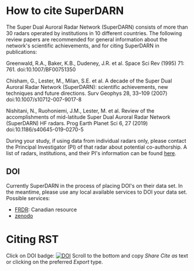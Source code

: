 # How to cite SuperDARN

The Super Dual Auroral Radar Network (SuperDARN) consists of more than 30 radars operated by institutions in 10 different countries. The following review papers are recommended for general information about the network's scientific achievements, and for citing SuperDARN in publications:

Greenwald, R.A., Baker, K.B., Dudeney, J.R. et al. Space Sci Rev (1995) 71: 761. doi:10.1007/BF00751350

Chisham, G., Lester, M., Milan, S.E. et al. A decade of the Super Dual Auroral Radar Network (SuperDARN): scientific achievements, new techniques and future directions. Surv Geophys 28, 33–109 (2007) doi:10.1007/s10712-007-9017-8

Nishitani, N., Ruohoniemi, J.M., Lester, M. et al. Review of the accomplishments of mid-latitude Super Dual Auroral Radar Network (SuperDARN) HF radars. Prog Earth Planet Sci 6, 27 (2019) doi:10.1186/s40645-019-0270-5

During your study, if using data from individual radars only, please contact the Principal Investigator (PI) of that radar about potential co-authorship. 
A list of radars, institutions, and their PI's information can be found [here](http://vt.superdarn.org/tiki-index.php?page=Radar+Overview).  

## DOI

Currently SuperDARN in the process of placing DOI's on their data set. In the meantime, please use any local available services to DOI your data set. 
Possible services:

  - [FRDR](https://www.frdr.ca/repo/): Canadian resource 
  - [zenodo](https://help.zenodo.org/features/) 

# Citing RST

Click on DOI badge:
[![DOI](https://zenodo.org/badge/DOI/10.5281/zenodo.801458.svg)](https://doi.org/10.5281/zenodo.801458)
Scroll to the bottom and copy *Share Cite as* text or clicking on the preferred *Export* type. 
